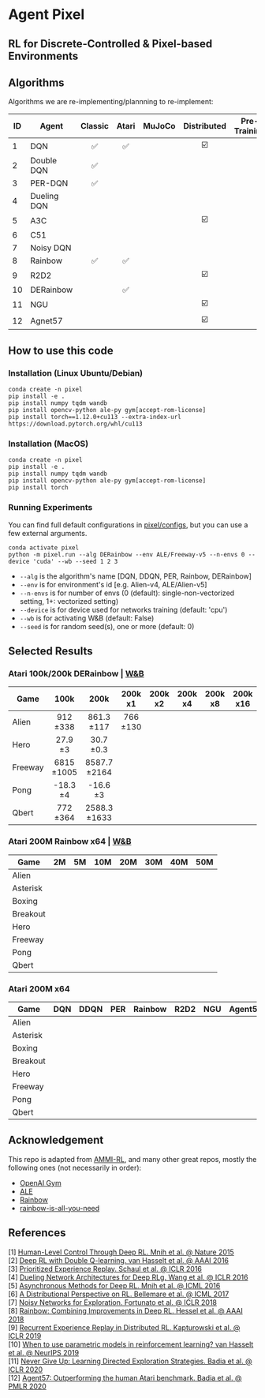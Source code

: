 # Agent Pixel

## RL for Discrete-Controlled & Pixel-based Environments

## Algorithms
Algorithms we are re-implementing/plannning to re-implement:

| ID | Agent | Classic | Atari | MuJoCo | Distributed | Pre-Training | SFs |
| --- | --- | :---: | :---: | :---: | :---: | :---: | :---: |
| 1 | DQN | ✅ | ✅ |  | ☑️ |  |  |
| 2 | Double DQN | ✅ |  |  |  |  |  |
| 3 | PER-DQN | ✅ |  |  |  |  |  |
| 4 | Dueling DQN |  |  |  |  |  |  |
| 5 | A3C |  |  |  | ☑️ |  |  |
| 6 | C51 |  |  |  |  |  |  |
| 7 | Noisy DQN |  |  |  |  |  |  |
| 8 | Rainbow | ✅ | ✅ |  |  |  |  |
| 9 | R2D2 |  |  |  | ☑️ |  |  |
| 10 | DERainbow |  | ✅ |  |  |  |  |
| 11 | NGU |  |  |  | ☑️ |  |  |
| 12 | Agnet57 |  |  |  | ☑️ |  |  |

## How to use this code
### Installation (Linux Ubuntu/Debian)
```
conda create -n pixel
pip install -e .
pip install numpy tqdm wandb
pip install opencv-python ale-py gym[accept-rom-license]
pip install torch==1.12.0+cu113 --extra-index-url https://download.pytorch.org/whl/cu113
```

### Installation (MacOS)
```
conda create -n pixel
pip install -e .
pip install numpy tqdm wandb
pip install opencv-python ale-py gym[accept-rom-license]
pip install torch
```

### Running Experiments
You can find full default configurations in [pixel/configs](https://github.com/RamiSketcher/AgentPixel/tree/main/pixel/configs), but you can use a few external arguments.
```
conda activate pixel
python -m pixel.run --alg DERainbow --env ALE/Freeway-v5 --n-envs 0 --device 'cuda' --wb --seed 1 2 3
```
* ```--alg``` is the algorithm's name [DQN, DDQN, PER, Rainbow, DERainbow]
* ```--env``` is for environment's id [e.g. Alien-v4, ALE/Alien-v5]
* ```--n-envs``` is for number of envs (0 (default): single-non-vectorized setting, 1+: vectorized setting)
* ```--device``` is for device used for networks training (default: 'cpu')
* ```--wb``` is for activating W&B (default: False)
* ```--seed``` is for random seed(s), one or more (default: 0)

## Selected Results
### Atari 100k/200k DERainbow | [W&B](https://wandb.ai/rami-ahmed/ATARI-100-200K?workspace=user-rami-ahmed)
| Game | 100k | 200k | 200k x1 | 200k x2 | 200k x4 | 200k x8 | 200k x16 |
| --- | :---: | :---: | :---: | :---: | :---: | :---: | :---: |
| Alien | 912 ±338 | 861.3 ±117 | 766 ±130 |  |  |  |  |
| Hero | 27.9 ±3 | 30.7 ±0.3 |  |  |  |  |  |
| Freeway | 6815 ±1005 | 8587.7 ±2164 |  |  |  |  |  |
| Pong | -18.3 ±4 | -16.6 ±3 |  |  |  |  |  |
| Qbert | 772 ±364 | 2588.3 ±1633 |  |  |  |  |  |

### Atari 200M Rainbow x64 | [W&B](https://)
| Game | 2M | 5M | 10M | 20M | 30M | 40M | 50M |
| --- | :---: | :---: | :---: | :---: | :---: | :---: | :---: |
| Alien |  |  |  |  |  |  |  |
| Asterisk |  |  |  |  |  |  |  |
| Boxing |  |  |  |  |  |  |  |
| Breakout |  |  |  |  |  |  |  |
| Hero |  |  |  |  |  |  |  |
| Freeway |  |  |  |  |  |  |  |
| Pong |  |  |  |  |  |  |  |
| Qbert |  |  |  |  |  |  |  |

### Atari 200M x64
| Game | DQN | DDQN | PER | Rainbow | R2D2 | NGU | Agent57 |
| --- | :---: | :---: | :---: | :---: | :---: | :---: | :---: |
| Alien |  |  |  |  |  |  |  |
| Asterisk |  |  |  |  |  |  |  |
| Boxing |  |  |  |  |  |  |  |
| Breakout |  |  |  |  |  |  |  |
| Hero |  |  |  |  |  |  |  |
| Freeway |  |  |  |  |  |  |  |
| Pong |  |  |  |  |  |  |  |
| Qbert |  |  |  |  |  |  |  |


## Acknowledgement
This repo is adapted from [AMMI-RL](https://github.com/RamiSketcher/AMMI-RL), and many other great repos, mostly the following ones (not necessarily in order):
- [OpenAI Gym](https://github.com/openai/gym)
- [ALE](https://github.com/mgbellemare/Arcade-Learning-Environment)
- [Rainbow](https://github.com/Kaixhin/Rainbow)
- [rainbow-is-all-you-need](https://github.com/Curt-Park/rainbow-is-all-you-need/)

## References 

[1] [Human-Level Control Through Deep RL. Mnih et al. @ Nature 2015](https://www.nature.com/articles/nature14236)  
[2] [Deep RL with Double Q-learning. van Hasselt et al. @ AAAI 2016](https://arxiv.org/abs/1509.06461)  
[3] [Prioritized Experience Replay. Schaul et al. @ ICLR 2016](https://arxiv.org/abs/1511.05952?context=cs)  
[4] [Dueling Network Architectures for Deep RLg. Wang et al. @ ICLR 2016](https://arxiv.org/abs/1511.06581)  
[5] [Asynchronous Methods for Deep RL. Mnih et al. @ ICML 2016](https://arxiv.org/abs/1602.01783)  
[6] [A Distributional Perspective on RL. Bellemare et al. @ ICML 2017](https://arxiv.org/abs/1707.06887)  
[7] [Noisy Networks for Exploration. Fortunato et al. @ ICLR 2018](https://arxiv.org/abs/1706.10295)  
[8] [Rainbow: Combining Improvements in Deep RL. Hessel et al. @ AAAI 2018](https://arxiv.org/abs/1710.02298)  
[9] [Recurrent Experience Replay in Distributed RL. Kapturowski et al. @ ICLR 2019](https://www.deepmind.com/publications/recurrent-experience-replay-in-distributed-reinforcement-learning)  
[10] [When to use parametric models in reinforcement learning? van Hasselt et al. @ NeurIPS 2019](https://arxiv.org/abs/1906.05243)  
[11] [Never Give Up: Learning Directed Exploration Strategies. Badia et al. @ ICLR 2020](https://arxiv.org/abs/2002.06038)  
[12] [Agent57: Outperforming the human Atari benchmark. Badia et al. @ PMLR 2020](https://arxiv.org/abs/2003.13350)  
